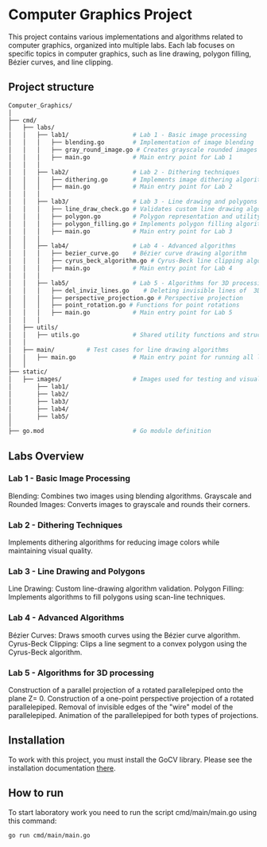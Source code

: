 # Computer Graphics Project

This project contains various implementations and algorithms related to computer graphics, organized into multiple labs. Each lab focuses on specific topics in computer graphics, such as line drawing, polygon filling, Bézier curves, and line clipping.

## Project structure
```bash
Computer_Graphics/
│
├── cmd/
│   ├── labs/
│   │   ├── lab1/                  # Lab 1 - Basic image processing
│   │   │   ├── blending.go        # Implementation of image blending
│   │   │   ├── gray_round_image.go # Creates grayscale rounded images
│   │   │   ├── main.go            # Main entry point for Lab 1
│   │   │
│   │   ├── lab2/                  # Lab 2 - Dithering techniques
│   │   │   ├── dithering.go       # Implements image dithering algorithms
│   │   │   ├── main.go            # Main entry point for Lab 2
│   │   │
│   │   ├── lab3/                  # Lab 3 - Line drawing and polygons
│   │   │   ├── line_draw_check.go # Validates custom line drawing algorithms
│   │   │   ├── polygon.go         # Polygon representation and utility functions
│   │   │   ├── polygon_filling.go # Implements polygon filling algorithms
│   │   │   ├── main.go            # Main entry point for Lab 3
│   │   │
│   │   ├── lab4/                  # Lab 4 - Advanced algorithms
│   │   │   ├── bezier_curve.go    # Bézier curve drawing algorithm
│   │   │   ├── cyrus_beck_algorithm.go # Cyrus-Beck line clipping algorithm
│   │   │   ├── main.go            # Main entry point for Lab 4
│   │   │
│   │   ├── lab5/                  # Lab 5 - Algorithms for 3D processing 
│   │   │   ├── del_inviz_lines.go    # Deleting invisible lines of  3D figure
│   │   │   ├── perspective_projection.go # Perspective projection
│   │   │   ├── point_rotation.go # Functions for point rotations
│   │   │   ├── main.go            # Main entry point for Lab 5
│   │   │
│   ├── utils/
│   │   ├── utils.go               # Shared utility functions and structures
│   │
│   ├── main/         # Test cases for line drawing algorithms
│   │   ├── main.go                # Main entry point for running all labs
│   │
├── static/
│   ├── images/                    # Images used for testing and visualization
│       ├── lab1/                 
│       ├── lab2/                  
│       ├── lab3/                  
│       ├── lab4/       
│       ├── lab5/            
│
├── go.mod                         # Go module definition
```

## Labs Overview
### Lab 1 - Basic Image Processing
Blending: Combines two images using blending algorithms.
Grayscale and Rounded Images: Converts images to grayscale and rounds their corners.
### Lab 2 - Dithering Techniques
Implements dithering algorithms for reducing image colors while maintaining visual quality.
### Lab 3 - Line Drawing and Polygons
Line Drawing: Custom line-drawing algorithm validation.
Polygon Filling: Implements algorithms to fill polygons using scan-line techniques.
### Lab 4 - Advanced Algorithms
Bézier Curves: Draws smooth curves using the Bézier curve algorithm.
Cyrus-Beck Clipping: Clips a line segment to a convex polygon using the Cyrus-Beck algorithm.
### Lab 5 - Algorithms for 3D processing
Construction of a parallel projection of a rotated parallelepiped onto the plane Z= 0.
Construction of a one-point perspective projection of a rotated parallelepiped.
Removal of invisible edges of the "wire" model of the parallelepiped.
Animation of the parallelepiped for both types of projections.

## Installation

To work with this project, you must install the GoCV library. Please see the installation documentation [there](https://gocv.io/).

## How to run

To start laboratory work you need to run the script cmd/main/main.go using this command:

```bash
go run cmd/main/main.go

